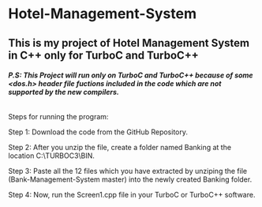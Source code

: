 # Hotel-Management-System
## This is my project of Hotel Management System in C++ only for TurboC and TurboC++
###### ***P.S: This Project will run only on TurboC and TurboC++ because of some <dos.h> header file fuctions included in the code which are not supported by the new compilers.***

Steps for running the program:

Step 1: Download the code from the GitHub Repository.

Step 2: After you unzip the file, create a folder named Banking at the location C:\TURBOC3\BIN.

Step 3: Paste all the 12 files which you have extracted by unziping the file (Bank-Management-System master) into the newly created Banking folder.

Step 4: Now, run the Screen1.cpp file in your TurboC or TurboC++ software.
